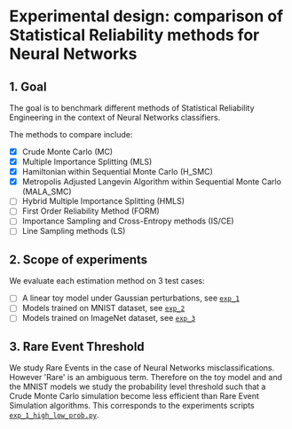 # Experimental design: comparison of Statistical Reliability methods for Neural Networks

## 1. Goal 

The goal is to benchmark different methods of Statistical Reliability Engineering in the context of Neural Networks classifiers.

The methods to compare include:

- [x] Crude Monte Carlo (MC)
- [x] Multiple Importance Splitting (MLS)
- [x] Hamiltonian within Sequential Monte Carlo (H_SMC)
- [x] Metropolis Adjusted Langevin Algorithm within Sequential Monte Carlo (MALA_SMC)
- [ ] Hybrid Multiple Importance Splitting (HMLS)
- [ ] First Order Reliability Method (FORM)
- [ ] Importance Sampling and Cross-Entropy methods (IS/CE)
- [ ] Line Sampling methods (LS)

## 2. Scope of experiments

We evaluate each estimation method on 3 test cases:

- [ ] A linear toy model under Gaussian perturbations, see [`exp_1`](./exp_1) 
- [ ] Models trained on MNIST dataset, see [`exp_2`](./exp_2) 
- [ ] Models trained on ImageNet dataset, see [`exp_3`](./exp_3) 

## 3. Rare Event Threshold

We study Rare Events in the case of Neural Networks misclassifications. However 'Rare' is an ambiguous term. Therefore on the toy model and and the MNIST models we study the probability level threshold such that a Crude Monte Carlo simulation become less efficient than Rare Event Simulation algorithms.
This corresponds to the experiments scripts [`exp_1_high_low_prob.py`](./exp_1_high_to_low_prob.py).
